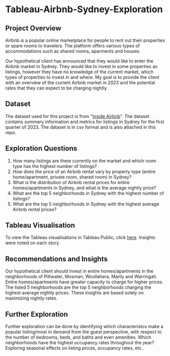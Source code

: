 # Tableau-Airbnb-Sydney-Exploration

Project Overview
--
Airbnb is a popular online marketplace for people to rent out their properties or spare rooms to travelers. The platform offers various types of accommodations such as shared rooms, aparments and houses. 

Our hypothetical client has announced that they would like to enter the Airbnb market in Sydney. They would like to invest in some properties as listings, however they have no knowledge of the current market, which types of properties to invest in and where. My goal is to provide the client with an overview of the current Airbnb market in 2023 and the potential rates that they can expect to be charging nightly. 

Dataset
--
The dataset used for this project is from "[Inside Airbnb](http://insideairbnb.com/get-the-data)". The dataset contains summary information and metrics for listings in Sydney for the first quarter of 2023. The dataset is in csv format and is also attached in this repo.

Exploration Questions
--
1. How many listings are there currently on the market and which room type has the highest number of listings?
2. How does the price of an Airbnb rental vary by property type (entire home/apartment, private room, shared room) in Sydney?
3. What is the distribution of Airbnb rental prices for entire homes/apartments in Sydney, and what is the average nightly price?
4. What are the top 5 neighborhoods in Sydney with the highest number of listings?
5. What are the top 5 neighborhoods in Sydney with the highest average Airbnb rental prices?

Tableau Visualisation 
-- 
To view the Tableau visualisations in Tableau Public, click [here](https://public.tableau.com/app/profile/siu.du.pao/viz/AirbnbSydneyVisualisation/Story1). Insights were noted on each story.

Recommendations and Insights
-- 
Our hypothetical client should invest in entire homes/apartments in the neighborhoods of Pittwater, Mosman, Woollahara, Manly and Warringah. Entire homes/apartments have greater capacity to charge for higher prices. The listed 5 neighborhoods are the top 5 neighborhoods charging the highest average nightly prices. 
These insights are based solely on maximizing nightly rates.

Further Exploration
--
Further exploration can be done by identifying which characteristcs make a popular listing/most in demand from the guest perspective, with respect to the number of bedrooms, beds, and baths and even amenities. 
Which neighborhoods have the highest occupancy rates throughout the year? 
Exploring seasonal effects on listing prices, occupancy rates, etc.. 

